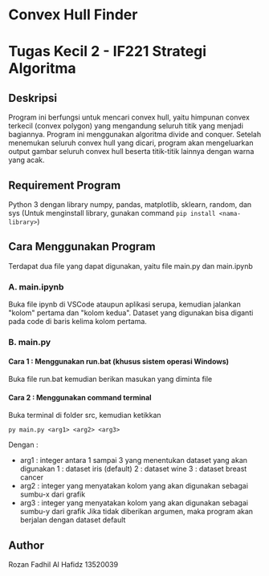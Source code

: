 # Convex Hull Finder
# Tugas Kecil 2 - IF221 Strategi Algoritma

## Deskripsi
Program ini berfungsi untuk mencari convex hull, yaitu himpunan convex terkecil (convex polygon) yang mengandung seluruh titik yang menjadi bagiannya. Program ini menggunakan algoritma divide and conquer. Setelah menemukan seluruh convex hull yang dicari, program akan mengeluarkan output gambar seluruh convex hull beserta titik-titik lainnya dengan warna yang acak.

## Requirement Program
Python 3 dengan library numpy, pandas, matplotlib, sklearn, random, dan sys
(Untuk menginstall library, gunakan command `pip install <nama-library>`)

## Cara Menggunakan Program
Terdapat dua file yang dapat digunakan, yaitu file main.py dan main.ipynb

### A. main.ipynb
Buka file ipynb di VSCode ataupun aplikasi serupa, kemudian jalankan "kolom" pertama dan "kolom kedua". Dataset yang digunakan bisa diganti pada code di baris kelima kolom pertama.

### B. main.py

#### Cara 1 : Menggunakan run.bat (khusus sistem operasi Windows)
Buka file run.bat kemudian berikan masukan yang diminta file

#### Cara 2 : Menggunakan command terminal
Buka terminal di folder src, kemudian ketikkan
```
py main.py <arg1> <arg2> <arg3>
```
Dengan :
- arg1 : integer antara 1 sampai 3 yang menentukan dataset yang akan digunakan
    1 : dataset iris (default)
    2 : dataset wine
    3 : dataset breast cancer
- arg2 : integer yang menyatakan kolom yang akan digunakan sebagai sumbu-x dari grafik
- arg3 : integer yang menyatakan kolom yang akan digunakan sebagai sumbu-y dari grafik
Jika tidak diberikan argumen, maka program akan berjalan dengan dataset default

## Author
Rozan Fadhil Al Hafidz
13520039

